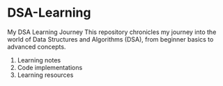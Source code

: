 # DSA-Learning
 My DSA Learning Journey This repository chronicles my journey into the world of Data Structures and Algorithms (DSA), from beginner basics to advanced concepts.  
 1. Learning notes
 2. Code implementations 
 3. Learning resources   
 
